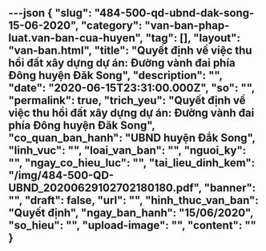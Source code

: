---json
{
    "slug": "484-500-qd-ubnd-dak-song-15-06-2020",
    "category": "van-ban-phap-luat.van-ban-cua-huyen",
    "tag": [],
    "layout": "van-ban.html",
    "title": "Quyết định về việc thu hồi đất xây dựng dự án: Đường vành đai phía Đông huyện Đăk Song",
    "description": "",
    "date": "2020-06-15T23:31:00.000Z",
    "so": "",
    "permalink": true,
    "trich_yeu": "Quyết định về việc thu hồi đất xây dựng dự án: Đường vành đai phía Đông huyện Đăk Song",
    "co_quan_ban_hanh": "UBND huyện Đắk Song",
    "linh_vuc": "",
    "loai_van_ban": "",
    "nguoi_ky": "",
    "ngay_co_hieu_luc": "",
    "tai_lieu_dinh_kem": "/img/484-500-QD-UBND_20200629102702180180.pdf",
    "banner": "",
    "draft": false,
    "url": "",
    "hinh_thuc_van_ban": "Quyết định",
    "ngay_ban_hanh": "15/06/2020",
    "so_hieu": "",
    "upload-image": "",
    "__content__": ""
}
---
